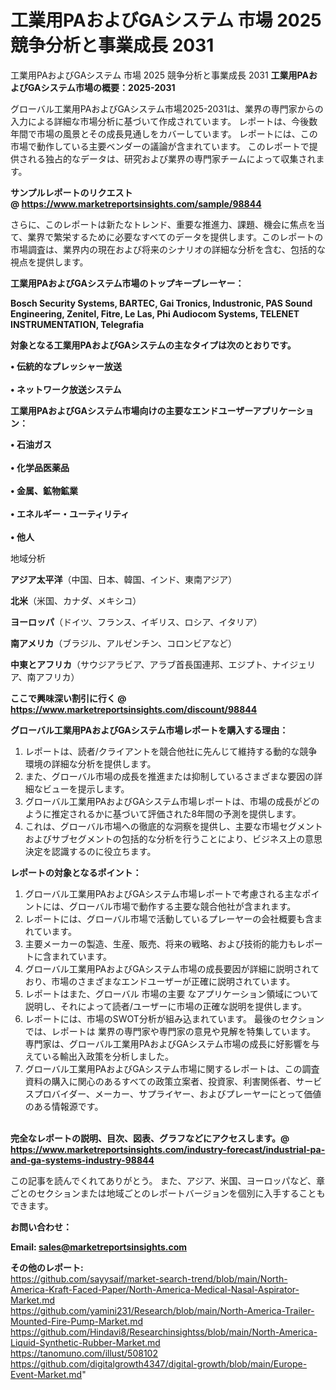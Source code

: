# 工業用PAおよびGAシステム 市場 2025 競争分析と事業成長 2031
工業用PAおよびGAシステム 市場 2025 競争分析と事業成長 2031
<strong><b>工業用PAおよびGAシステム市場の概要：2025-2031</b></strong>

グローバル工業用PAおよびGAシステム市場2025-2031は、業界の専門家からの入力による詳細な市場分析に基づいて作成されています。 レポートは、今後数年間で市場の風景とその成長見通しをカバーしています。 レポートには、この市場で動作している主要ベンダーの議論が含まれています。 このレポートで提供される独占的なデータは、研究および業界の専門家チームによって収集されます。

<strong>サンプルレポートのリクエスト @ <a href=https://www.marketreportsinsights.com/sample/98844>https://www.marketreportsinsights.com/sample/98844</a></strong>

さらに、このレポートは新たなトレンド、重要な推進力、課題、機会に焦点を当て、業界で繁栄するために必要なすべてのデータを提供します。このレポートの市場調査は、業界内の現在および将来のシナリオの詳細な分析を含む、包括的な視点を提供します。

<strong>工業用PAおよびGAシステム市場のトップキープレーヤー：</strong>

<strong>Bosch Security Systems, BARTEC, Gai Tronics, Industronic, PAS Sound Engineering, Zenitel, Fitre, Le Las, Phi Audiocom Systems, TELENET INSTRUMENTATION, Telegrafia</strong>

<strong><b>対象となる工業用PAおよびGAシステムの主なタイプは次のとおりです。</b></strong>

<strong>• 伝統的なプレッシャー放送<br><br>• ネットワーク放送システム</strong>

<strong><b>工業用PAおよびGAシステム市場向けの主要なエンドユーザーアプリケーション：</b></strong>

<strong>• 石油ガス<br><br>• 化学品医薬品<br><br>• 金属、鉱物鉱業<br><br>• エネルギー・ユーティリティ<br><br>• 他人</strong>

 地域分析

<strong><b>アジア太平洋</b></strong>（中国、日本、韓国、インド、東南アジア）

<strong><b>北米</b></strong>（米国、カナダ、メキシコ）

<strong><b>ヨーロッパ</b></strong>（ドイツ、フランス、イギリス、ロシア、イタリア）

<strong><b>南アメリカ</b></strong>（ブラジル、アルゼンチン、コロンビアなど）

<strong><b>中東とアフリカ</b></strong>（サウジアラビア、アラブ首長国連邦、エジプト、ナイジェリア、南アフリカ）

<strong>ここで興味深い割引に行く @ <a href=https://www.marketreportsinsights.com/discount/98844>https://www.marketreportsinsights.com/discount/98844</a></strong>

<strong><b>グローバル工業用PAおよびGAシステム市場レポートを購入する理由：</b></strong>
<ol>
  <li>レポートは、読者/クライアントを競合他社に先んじて維持する動的な競争環境の詳細な分析を提供します。</li>
  <li>また、グローバル市場の成長を推進または抑制しているさまざまな要因の詳細なビューを提示します。</li>
  <li>グローバル工業用PAおよびGAシステム市場レポートは、市場の成長がどのように推定されるかに基づいて評価された8年間の予測を提供します。</li>
  <li>これは、グローバル市場への徹底的な洞察を提供し、主要な市場セグメントおよびサブセグメントの包括的な分析を行うことにより、ビジネス上の意思決定を認識するのに役立ちます。</li>
</ol>
<strong><b>レポートの対象となるポイント：</b></strong>
<ol>
  <li>グローバル工業用PAおよびGAシステム市場レポートで考慮される主なポイントには、グローバル市場で動作する主要な競合他社が含まれます。</li>
  <li>レポートには、グローバル市場で活動しているプレーヤーの会社概要も含まれています。</li>
  <li>主要メーカーの製造、生産、販売、将来の戦略、および技術的能力もレポートに含まれています。</li>
  <li>グローバル工業用PAおよびGAシステム市場の成長要因が詳細に説明されており、市場のさまざまなエンドユーザーが正確に説明されています。</li>
  <li>レポートはまた、グローバル 市場の主要 なアプリケーション領域について説明し、それによって読者/ユーザーに市場の正確な説明を提供します。</li>
  <li>レポートには、市場のSWOT分析が組み込まれています。 最後のセクションでは、レポートは 業界の専門家や専門家の意見や見解を特集しています。 専門家は、グローバル工業用PAおよびGAシステム市場の成長に好影響を与えている輸出入政策を分析しました。</li>
  <li>グローバル工業用PAおよびGAシステム市場に関するレポートは、この調査資料の購入に関心のあるすべての政策立案者、投資家、利害関係者、サービスプロバイダー、メーカー、サプライヤー、およびプレーヤーにとって価値のある情報源です。</li>
</ol><br>
<strong>完全なレポートの説明、目次、図表、グラフなどにアクセスします。@ <a href=https://www.marketreportsinsights.com/industry-forecast/industrial-pa-and-ga-systems-industry-98844>https://www.marketreportsinsights.com/industry-forecast/industrial-pa-and-ga-systems-industry-98844</a></strong>

この記事を読んでくれてありがとう。 また、アジア、米国、ヨーロッパなど、章ごとのセクションまたは地域ごとのレポートバージョンを個別に入手することもできます。

<strong><b>お問い合わせ：</b></strong>

<strong>Email: </strong><a href=mailto:sales@marketreportsinsights.com><strong>sales@marketreportsinsights.com</strong></a>

<strong>その他のレポート:</strong>
<br>
<a href=https://github.com/sayysaif/market-search-trend/blob/main/North-America-Kraft-Faced-Paper/North-America-Medical-Nasal-Aspirator-Market.md>https://github.com/sayysaif/market-search-trend/blob/main/North-America-Kraft-Faced-Paper/North-America-Medical-Nasal-Aspirator-Market.md</a>
<br>
<a href=https://github.com/yamini231/Research/blob/main/North-America-Trailer-Mounted-Fire-Pump-Market.md>https://github.com/yamini231/Research/blob/main/North-America-Trailer-Mounted-Fire-Pump-Market.md</a>
<br>
<a href=https://github.com/Hindavi8/Researchinsightss/blob/main/North-America-Liquid-Synthetic-Rubber-Market.md>https://github.com/Hindavi8/Researchinsightss/blob/main/North-America-Liquid-Synthetic-Rubber-Market.md</a>
<br>
<a href=https://tanomuno.com/illust/508102>https://tanomuno.com/illust/508102</a>
<br>
<a href=https://github.com/digitalgrowth4347/digital-growth/blob/main/Europe-Event-Market.md>https://github.com/digitalgrowth4347/digital-growth/blob/main/Europe-Event-Market.md</a>"
